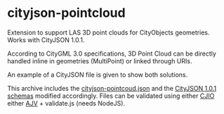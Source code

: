 # cityjson-pointcloud

Extension to support LAS 3D point clouds for CityObjects geometries. Works with CityJSON 1.0.1.

According to CityGML 3.0 specifications, 3D Point Cloud can be directly handled inline in geometries (MultiPoint) or linked through URIs.

An example of a CityJSON file is given to show both solutions.

This archive includes the [cityjson-pointcoud.json](https://github.com/GANys/cityjson-pointcloud/blob/dev/cityjson-pointcloud.json) and the [CityJSON 1.0.1 schemas](https://github.com/GANys/cityjson-pointcloud/tree/dev/schemas) modified accordingly. Files can be validated using either [CJIO](https://github.com/cityjson/cjio) either [AJV](https://ajv.js.org/) + validate.js (needs NodeJS).
